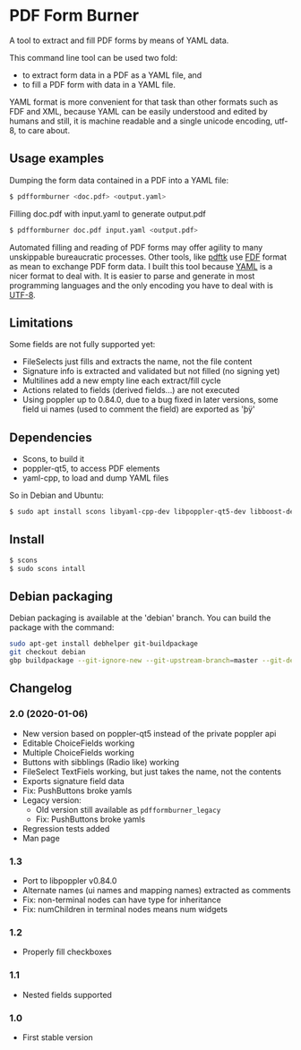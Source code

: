 # PDF Form Burner

A tool to extract and fill PDF forms by means of YAML data.

This command line tool can be used two fold:

- to extract form data in a PDF as a YAML file, and
- to fill a PDF form with data in a YAML file.

YAML format is more convenient for that task than other formats
such as FDF and XML, because
YAML can be easily understood and edited by humans
and still, it is machine readable and
a single unicode encoding, utf-8, to care about.


## Usage examples

Dumping the form data contained in a PDF into a YAML file:

```bash
$ pdfformburner <doc.pdf> <output.yaml>
```

Filling doc.pdf with input.yaml to generate output.pdf

```bash
$ pdfformburner doc.pdf input.yaml <output.pdf>
```

Automated filling and reading of PDF forms may offer agility
to many unskippable bureaucratic processes.
Other tools, like [pdftk] use [FDF] format as mean to exchange PDF form data.
I built this tool because [YAML] is a nicer format to deal with.
It is easier to parse and generate in most programming languages and
the only encoding you have to deal with is [UTF-8].

[pdftk]:(http://www.pdflabs.com/tools/pdftk-the-pdf-toolkit/)
[YAML]:(http://yaml.org)
[FDF]:(http://en.wikipedia.org/wiki/Forms_Data_Format)
[UTF-8]:(http://www.utf8everywhere.org/)

## Limitations

Some fields are not fully supported yet:

- FileSelects just fills and extracts the name, not the file content
- Signature info is extracted and validated but not filled (no signing yet)
- Multilines add a new empty line each extract/fill cycle 
- Actions related to fields (derived fields...) are not executed
- Using poppler up to 0.84.0, due to a bug fixed in later versions,
  some field ui names (used to comment the field) are exported as 'þÿ'

## Dependencies

- Scons, to build it
- poppler-qt5, to access PDF elements
- yaml-cpp, to load and dump YAML files

So in Debian and Ubuntu:

```bash
$ sudo apt install scons libyaml-cpp-dev libpoppler-qt5-dev libboost-dev libfmt-dev
```

## Install

```bash
$ scons
$ sudo scons intall
```

## Debian packaging

Debian packaging is available at the 'debian' branch. You can build the package with the command:

```bash
sudo apt-get install debhelper git-buildpackage
git checkout debian
gbp buildpackage --git-ignore-new --git-upstream-branch=master --git-debian-branch=debian --git-upstream-tag=v1.0
```

## Changelog

### 2.0 (2020-01-06)

- New version based on poppler-qt5 instead of the private poppler api
- Editable ChoiceFields working
- Multiple ChoiceFields working
- Buttons with sibblings (Radio like) working
- FileSelect TextFiels working, but just takes the name, not the contents
- Exports signature field data
- Fix: PushButtons broke yamls
- Legacy version:
	- Old version still available as `pdfformburner_legacy`
	- Fix: PushButtons broke yamls
- Regression tests added
- Man page

### 1.3

- Port to libpoppler v0.84.0
- Alternate names (ui names and mapping names) extracted as comments
- Fix: non-terminal nodes can have type for inheritance
- Fix: numChildren in terminal nodes means num widgets

### 1.2

- Properly fill checkboxes

### 1.1

- Nested fields supported

### 1.0

- First stable version









